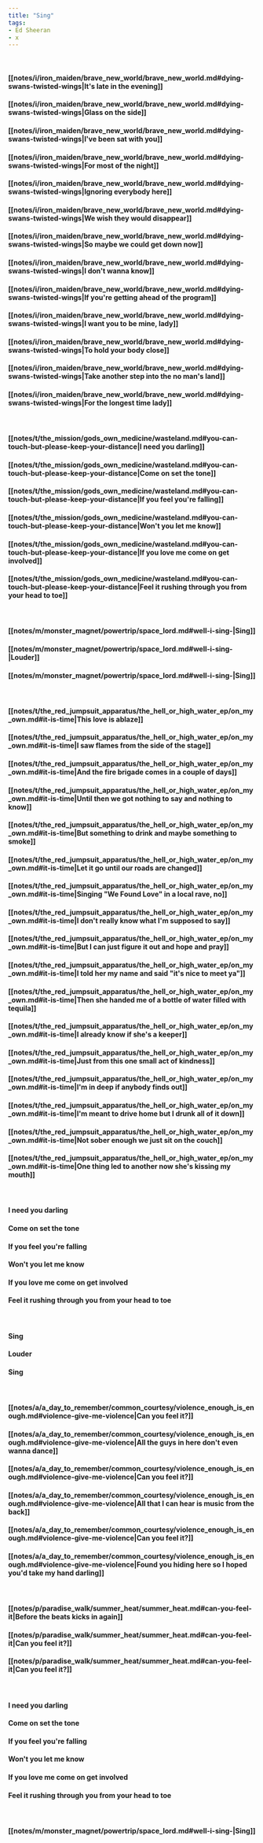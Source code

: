 ```yaml
---
title: "Sing"
tags:
- Ed Sheeran
- x
---
```

&nbsp;
#### [[notes/i/iron_maiden/brave_new_world/brave_new_world.md#dying-swans-twisted-wings|It's late in the evening]]
#### [[notes/i/iron_maiden/brave_new_world/brave_new_world.md#dying-swans-twisted-wings|Glass on the side]]
#### [[notes/i/iron_maiden/brave_new_world/brave_new_world.md#dying-swans-twisted-wings|I've been sat with you]]
#### [[notes/i/iron_maiden/brave_new_world/brave_new_world.md#dying-swans-twisted-wings|For most of the night]]
#### [[notes/i/iron_maiden/brave_new_world/brave_new_world.md#dying-swans-twisted-wings|Ignoring everybody here]]
#### [[notes/i/iron_maiden/brave_new_world/brave_new_world.md#dying-swans-twisted-wings|We wish they would disappear]]
#### [[notes/i/iron_maiden/brave_new_world/brave_new_world.md#dying-swans-twisted-wings|So maybe we could get down now]]
#### [[notes/i/iron_maiden/brave_new_world/brave_new_world.md#dying-swans-twisted-wings|I don't wanna know]]
#### [[notes/i/iron_maiden/brave_new_world/brave_new_world.md#dying-swans-twisted-wings|If you're getting ahead of the program]]
#### [[notes/i/iron_maiden/brave_new_world/brave_new_world.md#dying-swans-twisted-wings|I want you to be mine, lady]]
#### [[notes/i/iron_maiden/brave_new_world/brave_new_world.md#dying-swans-twisted-wings|To hold your body close]]
#### [[notes/i/iron_maiden/brave_new_world/brave_new_world.md#dying-swans-twisted-wings|Take another step into the no man's land]]
#### [[notes/i/iron_maiden/brave_new_world/brave_new_world.md#dying-swans-twisted-wings|For the longest time lady]]
&nbsp;
#### [[notes/t/the_mission/gods_own_medicine/wasteland.md#you-can-touch-but-please-keep-your-distance|I need you darling]]
#### [[notes/t/the_mission/gods_own_medicine/wasteland.md#you-can-touch-but-please-keep-your-distance|Come on set the tone]]
#### [[notes/t/the_mission/gods_own_medicine/wasteland.md#you-can-touch-but-please-keep-your-distance|If you feel you're falling]]
#### [[notes/t/the_mission/gods_own_medicine/wasteland.md#you-can-touch-but-please-keep-your-distance|Won't you let me know]]
#### [[notes/t/the_mission/gods_own_medicine/wasteland.md#you-can-touch-but-please-keep-your-distance|If you love me come on get involved]]
#### [[notes/t/the_mission/gods_own_medicine/wasteland.md#you-can-touch-but-please-keep-your-distance|Feel it rushing through you from your head to toe]]
&nbsp;
#### [[notes/m/monster_magnet/powertrip/space_lord.md#well-i-sing-|Sing]]
#### [[notes/m/monster_magnet/powertrip/space_lord.md#well-i-sing-|Louder]]
#### [[notes/m/monster_magnet/powertrip/space_lord.md#well-i-sing-|Sing]]
&nbsp;
#### [[notes/t/the_red_jumpsuit_apparatus/the_hell_or_high_water_ep/on_my_own.md#it-is-time|This love is ablaze]]
#### [[notes/t/the_red_jumpsuit_apparatus/the_hell_or_high_water_ep/on_my_own.md#it-is-time|I saw flames from the side of the stage]]
#### [[notes/t/the_red_jumpsuit_apparatus/the_hell_or_high_water_ep/on_my_own.md#it-is-time|And the fire brigade comes in a couple of days]]
#### [[notes/t/the_red_jumpsuit_apparatus/the_hell_or_high_water_ep/on_my_own.md#it-is-time|Until then we got nothing to say and nothing to know]]
#### [[notes/t/the_red_jumpsuit_apparatus/the_hell_or_high_water_ep/on_my_own.md#it-is-time|But something to drink and maybe something to smoke]]
#### [[notes/t/the_red_jumpsuit_apparatus/the_hell_or_high_water_ep/on_my_own.md#it-is-time|Let it go until our roads are changed]]
#### [[notes/t/the_red_jumpsuit_apparatus/the_hell_or_high_water_ep/on_my_own.md#it-is-time|Singing "We Found Love" in a local rave, no]]
#### [[notes/t/the_red_jumpsuit_apparatus/the_hell_or_high_water_ep/on_my_own.md#it-is-time|I don't really know what I'm supposed to say]]
#### [[notes/t/the_red_jumpsuit_apparatus/the_hell_or_high_water_ep/on_my_own.md#it-is-time|But I can just figure it out and hope and pray]]
#### [[notes/t/the_red_jumpsuit_apparatus/the_hell_or_high_water_ep/on_my_own.md#it-is-time|I told her my name and said "it's nice to meet ya"]]
#### [[notes/t/the_red_jumpsuit_apparatus/the_hell_or_high_water_ep/on_my_own.md#it-is-time|Then she handed me of a bottle of water filled with tequila]]
#### [[notes/t/the_red_jumpsuit_apparatus/the_hell_or_high_water_ep/on_my_own.md#it-is-time|I already know if she's a keeper]]
#### [[notes/t/the_red_jumpsuit_apparatus/the_hell_or_high_water_ep/on_my_own.md#it-is-time|Just from this one small act of kindness]]
#### [[notes/t/the_red_jumpsuit_apparatus/the_hell_or_high_water_ep/on_my_own.md#it-is-time|I'm in deep if anybody finds out]]
#### [[notes/t/the_red_jumpsuit_apparatus/the_hell_or_high_water_ep/on_my_own.md#it-is-time|I'm meant to drive home but I drunk all of it down]]
#### [[notes/t/the_red_jumpsuit_apparatus/the_hell_or_high_water_ep/on_my_own.md#it-is-time|Not sober enough we just sit on the couch]]
#### [[notes/t/the_red_jumpsuit_apparatus/the_hell_or_high_water_ep/on_my_own.md#it-is-time|One thing led to another now she's kissing my mouth]]
&nbsp;
#### I need you darling
#### Come on set the tone
#### If you feel you're falling
#### Won't you let me know
#### If you love me come on get involved
#### Feel it rushing through you from your head to toe
&nbsp;
#### Sing
#### Louder
#### Sing
&nbsp;
#### [[notes/a/a_day_to_remember/common_courtesy/violence_enough_is_enough.md#violence-give-me-violence|Can you feel it?]]
#### [[notes/a/a_day_to_remember/common_courtesy/violence_enough_is_enough.md#violence-give-me-violence|All the guys in here don't even wanna dance]]
#### [[notes/a/a_day_to_remember/common_courtesy/violence_enough_is_enough.md#violence-give-me-violence|Can you feel it?]]
#### [[notes/a/a_day_to_remember/common_courtesy/violence_enough_is_enough.md#violence-give-me-violence|All that I can hear is music from the back]]
#### [[notes/a/a_day_to_remember/common_courtesy/violence_enough_is_enough.md#violence-give-me-violence|Can you feel it?]]
#### [[notes/a/a_day_to_remember/common_courtesy/violence_enough_is_enough.md#violence-give-me-violence|Found you hiding here so I hoped you'd take my hand darling]]
&nbsp;
#### [[notes/p/paradise_walk/summer_heat/summer_heat.md#can-you-feel-it|Before the beats kicks in again]]
#### [[notes/p/paradise_walk/summer_heat/summer_heat.md#can-you-feel-it|Can you feel it?]]
#### [[notes/p/paradise_walk/summer_heat/summer_heat.md#can-you-feel-it|Can you feel it?]]
&nbsp;
#### I need you darling
#### Come on set the tone
#### If you feel you're falling
#### Won't you let me know
#### If you love me come on get involved
#### Feel it rushing through you from your head to toe
&nbsp;
#### [[notes/m/monster_magnet/powertrip/space_lord.md#well-i-sing-|Sing]]
